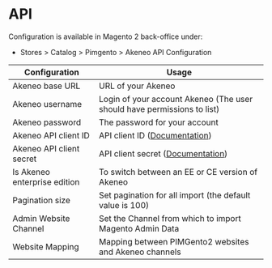 # API

Configuration is available in Magento 2 back-office under:
* Stores > Catalog > Pimgento > Akeneo API Configuration

| Configuration                 | Usage                                                                                  |
|-------------------------------|----------------------------------------------------------------------------------------|
| Akeneo base URL               | URL of your Akeneo                                                                     |
| Akeneo username               | Login of your account Akeneo (The user should have permissions to list)                |
| Akeneo password               | The password for your account                                                          |
| Akeneo API client ID          | API client ID ([Documentation](https://api.akeneo.com/documentation/security.html))    |
| Akeneo API client secret      | API client secret ([Documentation](https://api.akeneo.com/documentation/security.html))|
| Is Akeneo enterprise edition  | To switch between an EE or CE version of Akeneo                                        |
| Pagination size               | Set pagination for all import (the default value is 100)                               |
| Admin Website Channel         | Set the Channel from which to import Magento Admin Data                                |
| Website Mapping               | Mapping between PIMGento2 websites and Akeneo channels                                 |